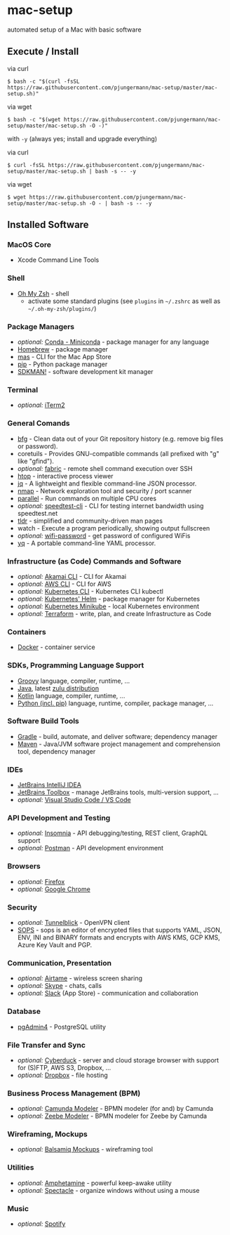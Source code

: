 # mac-setup
automated setup of a Mac with basic software

## Execute / Install
via curl
```
$ bash -c "$(curl -fsSL https://raw.githubusercontent.com/pjungermann/mac-setup/master/mac-setup.sh)"
```

via wget
```
$ bash -c "$(wget https://raw.githubusercontent.com/pjungermann/mac-setup/master/mac-setup.sh -O -)"
```

with `-y` (always yes; install and upgrade everything)

via curl
```
$ curl -fsSL https://raw.githubusercontent.com/pjungermann/mac-setup/master/mac-setup.sh | bash -s -- -y
```

via wget
```
$ wget https://raw.githubusercontent.com/pjungermann/mac-setup/master/mac-setup.sh -O - | bash -s -- -y
```

## Installed Software
### MacOS Core
* Xcode Command Line Tools

### Shell
* [Oh My Zsh](https://ohmyz.sh/) - shell
  * activate some standard plugins (see `plugins` in `~/.zshrc` as well as `~/.oh-my-zsh/plugins/`)

### Package Managers
* _optional:_ [Conda - Miniconda](https://conda.io/en/latest/) - package manager for any language
* [Homebrew](https://brew.sh/) - package manager
* [mas](https://github.com/mas-cli/mas) - CLI for the Mac App Store
* [pip](https://www.python.org/) - Python package manager
* [SDKMAN!](https://sdkman.io/) - software development kit manager

### Terminal
* _optional:_ [iTerm2](https://www.iterm2.com/)

### General Comands
* [bfg](https://rtyley.github.io/bfg-repo-cleaner/) - Clean data out of your Git repository history (e.g. remove big files or password).
* coretuils - Provides GNU-compatible commands (all prefixed with "g" like "gfind").
* _optional:_ [fabric](https://www.fabfile.org/) - remote shell command execution over SSH
* [htop](https://hisham.hm/htop/) - interactive process viewer
* [jq](https://stedolan.github.io/jq) - A lightweight and flexible command-line JSON processor.
* [nmap](https://nmap.org/) - Network exploration tool and security / port scanner
* [parallel](https://www.gnu.org/software/parallel/man.html) - Run commands on multiple CPU cores
* _optional:_ [speedtest-cli](https://github.com/sivel/speedtest-cli) - CLI for testing internet bandwidth using speedtest.net
* [tldr](https://tldr.sh/) - simplified and community-driven man pages
* watch - Execute a program periodically, showing output fullscreen
* _optional:_ [wifi-password](https://github.com/rauchg/wifi-password) - get password of configured WiFis
* [yq](https://github.com/mikefarah/yq) - A portable command-line YAML processor.

### Infrastructure (as Code) Commands and Software
* _optional:_ [Akamai CLI](https://github.com/akamai/cli) - CLI for Akamai
* _optional:_ [AWS CLI](https://aws.amazon.com/cli/) - CLI for AWS
* _optional:_ [Kubernetes CLI](https://kubernetes.io/docs/reference/kubectl/overview/) - Kubernetes CLI kubectl
* _optional:_ [Kubernetes' Helm](https://helm.sh/) - package manager for Kubernetes
* _optional:_ [Kubernetes Minikube](https://kubernetes.io/docs/tutorials/hello-minikube/) - local Kubernetes environment
* _optional:_ [Terraform](https://www.terraform.io/) - write, plan, and create Infrastructure as Code

### Containers
* [Docker](https://hub.docker.com/) - container service

### SDKs, Programming Language Support
* [Groovy](https://groovy-lang.org/) language, compiler, runtime, ...
* [Java](https://www.oracle.com/technetwork/java/javase/overview/index.html), latest [zulu distribution](https://www.azul.com/downloads/zulu-community/)
* [Kotlin](https://kotlinlang.org/) language, compiler, runtime, ...
* [Python (incl. pip)](https://www.python.org/) language, runtime, compiler, package manager, ...

### Software Build Tools
* [Gradle](https://gradle.org/) - build, automate, and deliver software; dependency manager
* [Maven](https://maven.apache.org/) - Java/JVM software project management and comprehension tool, dependency manager

### IDEs
* [JetBrains IntelliJ IDEA](https://www.jetbrains.com/idea/)
* [JetBrains Toolbox](https://www.jetbrains.com/toolbox/) - manage JetBrains tools, multi-version support, ...
* _optional:_ [Visual Studio Code / VS Code](https://code.visualstudio.com/)

### API Development and Testing
* _optional:_ [Insomnia](https://insomnia.rest/) - API debugging/testing, REST client, GraphQL support
* _optional:_ [Postman](https://www.getpostman.com/) - API development environment

### Browsers
* _optional:_ [Firefox](https://www.mozilla.org/firefox/)
* _optional:_ [Google Chrome](https://www.google.com/chrome/)

### Security
* _optional:_ [Tunnelblick](https://tunnelblick.net/) - OpenVPN client
* [SOPS](https://github.com/mozilla/sops) - sops is an editor of encrypted files that supports YAML, JSON, ENV, INI and BINARY formats 
  and encrypts with AWS KMS, GCP KMS, Azure Key Vault and PGP.

### Communication, Presentation
* _optional:_ [Airtame](https://airtame.com/) - wireless screen sharing
* _optional:_ [Skype](https://www.skype.com/) - chats, calls
* _optional:_ [Slack](https://slack.com/) (App Store) - communication and collaboration

### Database
* [pgAdmin4](https://www.pgadmin.org/) - PostgreSQL utility

### File Transfer and Sync
* _optional:_ [Cyberduck](https://cyberduck.io/) - server and cloud storage browser with support for (S)FTP, AWS S3, Dropbox, ...
* _optional:_ [Dropbox](https://www.dropbox.com/) - file hosting

### Business Process Management (BPM)
* _optional:_ [Camunda Modeler](https://camunda.com/download/modeler/) - BPMN modeler (for and) by Camunda
* _optional:_ [Zeebe Modeler](https://github.com/zeebe-io/zeebe-modeler) - BPMN modeler for Zeebe by Camunda

### Wireframing, Mockups
* _optional:_ [Balsamiq Mockups](https://balsamiq.com/wireframes/) - wireframing tool

### Utilities
* _optional:_ [Amphetamine](https://apps.apple.com/de/app/amphetamine/id937984704?mt=12) - powerful keep-awake utility
* _optional:_ [Spectacle](https://www.spectacleapp.com/) - organize windows without using a mouse

### Music
* _optional:_ [Spotify](https://www.spotify.com/)

